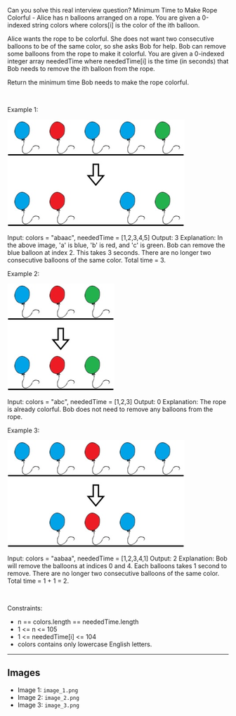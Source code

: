 Can you solve this real interview question? Minimum Time to Make Rope Colorful - Alice has n balloons arranged on a rope. You are given a 0-indexed string colors where colors[i] is the color of the ith balloon.

Alice wants the rope to be colorful. She does not want two consecutive balloons to be of the same color, so she asks Bob for help. Bob can remove some balloons from the rope to make it colorful. You are given a 0-indexed integer array neededTime where neededTime[i] is the time (in seconds) that Bob needs to remove the ith balloon from the rope.

Return the minimum time Bob needs to make the rope colorful.

 

Example 1:

![Example 1](./image_1.png)


Input: colors = "abaac", neededTime = [1,2,3,4,5]
Output: 3
Explanation: In the above image, 'a' is blue, 'b' is red, and 'c' is green.
Bob can remove the blue balloon at index 2. This takes 3 seconds.
There are no longer two consecutive balloons of the same color. Total time = 3.

Example 2:

![Example 2](./image_2.png)


Input: colors = "abc", neededTime = [1,2,3]
Output: 0
Explanation: The rope is already colorful. Bob does not need to remove any balloons from the rope.


Example 3:

![Example 3](./image_3.png)


Input: colors = "aabaa", neededTime = [1,2,3,4,1]
Output: 2
Explanation: Bob will remove the balloons at indices 0 and 4. Each balloons takes 1 second to remove.
There are no longer two consecutive balloons of the same color. Total time = 1 + 1 = 2.


 

Constraints:

 * n == colors.length == neededTime.length
 * 1 <= n <= 105
 * 1 <= neededTime[i] <= 104
 * colors contains only lowercase English letters.

---

## Images

- Image 1: `image_1.png`
- Image 2: `image_2.png`
- Image 3: `image_3.png`
